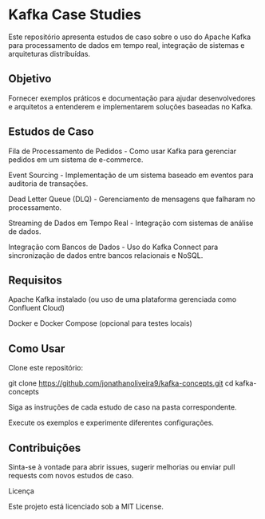 # Kafka Case Studies

Este repositório apresenta estudos de caso sobre o uso do Apache Kafka para processamento de dados em tempo real, integração de sistemas e arquiteturas distribuídas.

## Objetivo

Fornecer exemplos práticos e documentação para ajudar desenvolvedores e arquitetos a entenderem e implementarem soluções baseadas no Kafka.

## Estudos de Caso

Fila de Processamento de Pedidos - Como usar Kafka para gerenciar pedidos em um sistema de e-commerce.

Event Sourcing - Implementação de um sistema baseado em eventos para auditoria de transações.

Dead Letter Queue (DLQ) - Gerenciamento de mensagens que falharam no processamento.

Streaming de Dados em Tempo Real - Integração com sistemas de análise de dados.

Integração com Bancos de Dados - Uso do Kafka Connect para sincronização de dados entre bancos relacionais e NoSQL.

## Requisitos

Apache Kafka instalado (ou uso de uma plataforma gerenciada como Confluent Cloud)

Docker e Docker Compose (opcional para testes locais)

## Como Usar

Clone este repositório:

git clone https://github.com/jonathanoliveira9/kafka-concepts.git
cd kafka-concepts

Siga as instruções de cada estudo de caso na pasta correspondente.

Execute os exemplos e experimente diferentes configurações.

## Contribuições

Sinta-se à vontade para abrir issues, sugerir melhorias ou enviar pull requests com novos estudos de caso.

Licença

Este projeto está licenciado sob a MIT License.

